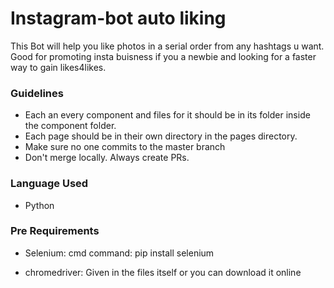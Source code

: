 # Instagram-bot auto liking

This Bot will help you like photos in a serial order from any hashtags u want.
Good for promoting insta buisness if you a newbie and looking for a faster way to gain likes4likes. 

### Guidelines

  * Each an every component and files for it should be in its folder
    inside the component folder.
  * Each page should be in their own directory in the pages directory.
  * Make sure no one commits to the master branch
  * Don't merge locally. Always create PRs.
  
### Language Used
  * Python

### Pre Requirements

  * Selenium:
    cmd command: pip install selenium
    
  * chromedriver:
    Given in the files itself or you can download it online
